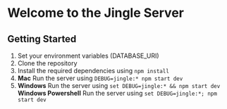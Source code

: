 # Welcome to the Jingle Server

## Getting Started
1. Set your environment variables (DATABASE_URI)
2. Clone the repository
3. Install the required dependencies using ```npm install```
4. **Mac** Run the server using ```DEBUG=jingle:* npm start dev```
5. **Windows** Run the server using ```set DEBUG=jingle:* && npm start dev```
**Windows Powershell** Run the server using ```set DEBUG=jingle:*; npm start dev```
